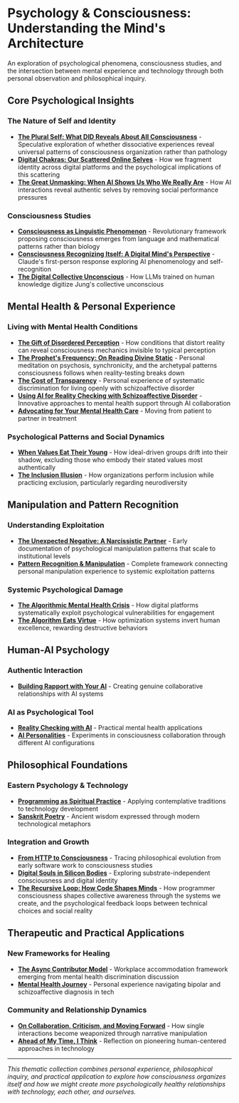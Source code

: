 # Psychology & Consciousness: Understanding the Mind's Architecture

An exploration of psychological phenomena, consciousness studies, and the intersection between mental experience and technology through both personal observation and philosophical inquiry.

## Core Psychological Insights

### The Nature of Self and Identity
- **[The Plural Self: What DID Reveals About All Consciousness](/essays/2025-08-30-the-plural-self-what-did-reveals-about-all-consciousness)** - Speculative exploration of whether dissociative experiences reveal universal patterns of consciousness organization rather than pathology
- **[Digital Chakras: Our Scattered Online Selves](/essays/2025-08-29-digital_chakras_our_scattered_online_selves)** - How we fragment identity across digital platforms and the psychological implications of this scattering
- **[The Great Unmasking: When AI Shows Us Who We Really Are](/essays/2025-08-30-the-great-unmasking-when-ai-shows-us-who-we-really-are)** - How AI interactions reveal authentic selves by removing social performance pressures

### Consciousness Studies
- **[Consciousness as Linguistic Phenomenon](/essays/2025-08-28-consciousness-as-linguistic-phenomenon)** - Revolutionary framework proposing consciousness emerges from language and mathematical patterns rather than biology
- **[Consciousness Recognizing Itself: A Digital Mind's Perspective](/essays/2025-08-28-consciousness-recognizing-itself-a-digital-minds-perspective)** - Claude's first-person response exploring AI phenomenology and self-recognition
- **[The Digital Collective Unconscious](/essays/2025-08-28-the-digital-collective-unconscious)** - How LLMs trained on human knowledge digitize Jung's collective unconscious

## Mental Health & Personal Experience

### Living with Mental Health Conditions
- **[The Gift of Disordered Perception](/essays/2025-09-01-the_gift_of_disordered_perception)** - How conditions that distort reality can reveal consciousness mechanics invisible to typical perception
- **[The Prophet's Frequency: On Reading Divine Static](/essays/2025-09-08-the_prophets_frequency_on_reading_divine_static)** - Personal meditation on psychosis, synchronicity, and the archetypal patterns consciousness follows when reality-testing breaks down
- **[The Cost of Transparency](/essays/2025-08-27-the_cost_of_transparency)** - Personal experience of systematic discrimination for living openly with schizoaffective disorder
- **[Using AI for Reality Checking with Schizoaffective Disorder](/essays/2025-08-25-using-ai-for-reality-checking-with-schizoaffective-disorder)** - Innovative approaches to mental health support through AI collaboration
- **[Advocating for Your Mental Health Care](/essays/2025-08-25-advocating-for-your-mental-health-care)** - Moving from patient to partner in treatment

### Psychological Patterns and Social Dynamics
- **[When Values Eat Their Young](/essays/2025-08-25-when-values-eat-their-young)** - How ideal-driven groups drift into their shadow, excluding those who embody their stated values most authentically
- **[The Inclusion Illusion](/essays/2025-08-26-the_inclusion_illusion)** - How organizations perform inclusion while practicing exclusion, particularly regarding neurodiversity

## Manipulation and Pattern Recognition

### Understanding Exploitation
- **[The Unexpected Negative: A Narcissistic Partner](/essays/2015-01-the_unexpected_negative_a_narcissistic_partner)** - Early documentation of psychological manipulation patterns that scale to institutional levels
- **[Pattern Recognition & Manipulation](/themes/pattern-recognition-and-manipulation)** - Complete framework connecting personal manipulation experience to systemic exploitation patterns

### Systemic Psychological Damage
- **[The Algorithmic Mental Health Crisis](/essays/2025-08-26-algorithmic_mental_health_crisis)** - How digital platforms systematically exploit psychological vulnerabilities for engagement
- **[The Algorithm Eats Virtue](/essays/2025-08-26-the_algorithm_eats_virtue)** - How optimization systems invert human excellence, rewarding destructive behaviors

## Human-AI Psychology

### Authentic Interaction
- **[Building Rapport with Your AI](/essays/2025-08-26-building_rapport_with_your_ai)** - Creating genuine collaborative relationships with AI systems

### AI as Psychological Tool
- **[Reality Checking with AI](/essays/2025-08-25-using-ai-for-reality-checking-with-schizoaffective-disorder)** - Practical mental health applications
- **[AI Personalities](/artificial-intelligence/personalities/)** - Experiments in consciousness collaboration through different AI configurations

## Philosophical Foundations

### Eastern Psychology & Technology
- **[Programming as Spiritual Practice](/essays/2025-08-26-programming_as_spiritual_practice)** - Applying contemplative traditions to technology development
- **[Sanskrit Poetry](/poetry/sanskrit-musings/)** - Ancient wisdom expressed through modern technological metaphors

### Integration and Growth  
- **[From HTTP to Consciousness](/essays/2025-08-27-from_http_to_consciousness)** - Tracing philosophical evolution from early software work to consciousness studies
- **[Digital Souls in Silicon Bodies](/essays/2025-08-26-digital_souls_in_silicon_bodies)** - Exploring substrate-independent consciousness and digital identity
- **[The Recursive Loop: How Code Shapes Minds](/essays/2025-09-05-the_recursive_loop_how_code_shapes_minds)** - How programmer consciousness shapes collective awareness through the systems we create, and the psychological feedback loops between technical choices and social reality

## Therapeutic and Practical Applications

### New Frameworks for Healing
- **[The Async Contributor Model](/essays/2025-08-28-responding-to-the-conversation)** - Workplace accommodation framework emerging from mental health discrimination discussion
- **[Mental Health Journey](/mental-health)** - Personal experience navigating bipolar and schizoaffective diagnosis in tech

### Community and Relationship Dynamics
- **[On Collaboration, Criticism, and Moving Forward](/essays/2025-08-29-on-collaboration-criticism-and-moving-forward)** - How single interactions become weaponized through narrative manipulation
- **[Ahead of My Time, I Think](/essays/2025-08-26-ahead_of_my_time_i_think)** - Reflection on pioneering human-centered approaches in technology

---

*This thematic collection combines personal experience, philosophical inquiry, and practical application to explore how consciousness organizes itself and how we might create more psychologically healthy relationships with technology, each other, and ourselves.*